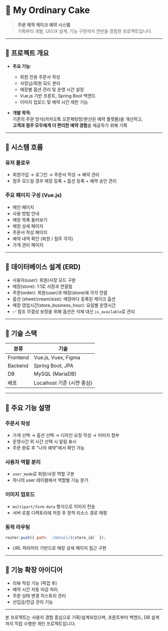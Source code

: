 # 🎂 My Ordinary Cake

> **주문 제작 케이크 예약 시스템**  
> 기획부터 개발, UI/UX 설계, 기능 구현까지 전반을 경험한 프로젝트입니다.

---

## 💭 프로젝트 개요

- **주요 기능**:
    - 회원 전용 주문서 작성
    - 사장님/회원 모드 분리
    - 매장별 옵션 관리 및 운영 시간 설정
    - Vue.js 기반 프론트, Spring Boot 백엔드
    - 이미지 업로드 및 예약 시간 제한 기능

- **개발 목적**:  
  기존의 주문 방식(카카오톡 오픈채팅방/분산된 예약 플랫폼)을 개선하고,  
  **고객과 점주 모두에게 더 편리한 예약 경험**을 제공하기 위해 기획

---

## 💭 시스템 흐름

### 유저 플로우
- 회원가입 → 로그인 → 주문서 작성 → 예약 관리
- 점주 모드일 경우 매장 등록 + 옵션 등록 + 예약 승인 관리

### 주요 페이지 구성 (Vue.js)
- 메인 페이지
- 사용 방법 안내
- 매장 목록 둘러보기
- 매장 상세 페이지
- 주문서 작성 페이지
- 예약 내역 확인 (회원 / 점주 각각)
- 가게 관리 페이지

---

## 💭 데이터베이스 설계 (ERD)

- 사용자(user): 회원/사장 모드 구분
- 매장(store): 1:1로 사장과 연결됨
- 주문(order): 회원(user)과 매장(store)에 각각 연결
- 옵션 (sheet/cream/size): 매장마다 등록된 케이크 옵션
- 매장 영업시간(store_business_hour): 요일별 운영시간
- ✅ 참조 무결성 보장을 위해 옵션은 삭제 대신 `is_available`로 관리


---

## 💭 기술 스택

| 분류 | 기술 |
|--|--|
| Frontend | Vue.js, Vuex, Figma|
| Backend | Spring Boot, JPA |
| DB | MySQL (MariaDB) |
| 배포 | Localhost 기준 (시연 중심) |

---

## 💭 주요 기능 설명

### 주문서 작성
- 가게 선택 → 옵션 선택 → 디자인 요청 작성 → 이미지 첨부
- 운영시간 외 시간 선택 시 알림 표시
- 주문 완료 후 "나의 예약"에서 확인 가능

### 사용자 역할 분리
- `user_mode`로 회원/사장 역할 구분
- 하나의 user 테이블에서 역할별 기능 분기

### 이미지 업로드
- `multipart/form-data` 형식으로 이미지 전송
- 서버 로컬 디렉토리에 저장 후 정적 리소스 경로 매핑

### 동적 라우팅
```js
router.push({ path: `/detail/${store_id}` });
```
- URL 파라미터 기반으로 매장 상세 페이지 접근 구현

---

## 💭 기능 확장 아이디어

- 리뷰 작성 기능 (픽업 후)
- 예약 시간 자동 마감 처리
- 주문 상태 변경 히스토리 관리
- 선입금/잔금 관리 기능


---

본 프로젝트는 사용자 경험 중심으로 기획/설계되었으며, 프론트부터 백엔드, DB 설계까지 직접 수행한 개인 프로젝트입니다.

